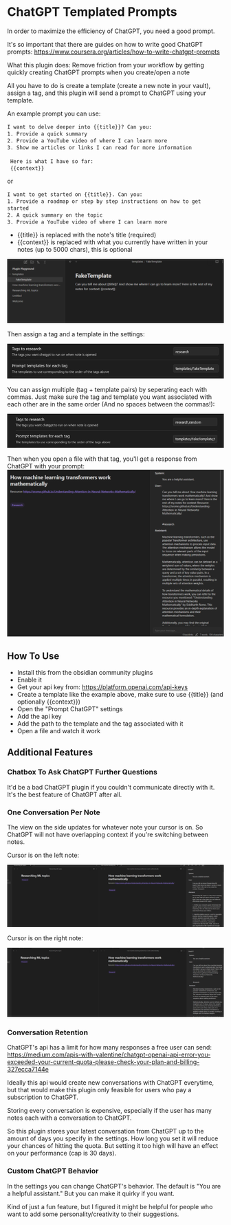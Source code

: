 # ChatGPT Templated Prompts

In order to maximize the efficiency of ChatGPT, you need a good prompt.

It's so important that there are guides on how to write good ChatGPT prompts: https://www.coursera.org/articles/how-to-write-chatgpt-prompts

What this plugin does: Remove friction from your workflow by getting quickly creating ChatGPT prompts when you create/open a note

All you have to do is create a template (create a new note in your vault), assign a tag, and this plugin will send a prompt to ChatGPT using your template.

An example prompt you can use:
~~~
I want to delve deeper into {{title}}? Can you:
1. Provide a quick summary
2. Provide a YouTube video of where I can learn more
3. Show me articles or links I can read for more information

 Here is what I have so far: 
 {{context}}
~~~

or 

~~~
I want to get started on {{title}}. Can you:
1. Provide a roadmap or step by step instructions on how to get started
2. A quick summary on the topic 
3. Provide a YouTube video of where I can learn more
~~~

- {{title}} is replaced with the note's title (required)
- {{context}} is replaced with what you currently have written in your notes (up to 5000 chars), this is optional


![TemplateExample](TemplateExample.png)


Then assign a tag and a template in the settings:

![SettingsExample](SettingsExample.png)

You can assign multiple (tag + template pairs) by seperating each with commas. Just make sure the tag and template you want associated with each other are in the same order (And no spaces between the commas!):

![MultipleTags](MultipleTags.png)

Then when you open a file with that tag, you'll get a response from ChatGPT with your prompt:
![ResponseExample](ResponseExample.png)


## How To Use

- Install this from the obsidian community plugins
- Enable it
- Get your api key from: https://platform.openai.com/api-keys
- Create a template like the example above, make sure to use {{title}} (and optionally {{context}})
- Open the "Prompt ChatGPT" settings
- Add the api key
- Add the path to the template and the tag associated with it
- Open a file and watch it work


## Additional Features

### Chatbox To Ask ChatGPT Further Questions

It'd be a bad ChatGPT plugin if you couldn't communicate directly with it. It's the best feature of ChatGPT after all.


### One Conversation Per Note

The view on the side updates for whatever note your cursor is on. So ChatGPT will not have overlapping context if you're switching between notes.

Cursor is on the left note:

![CursorLeft](CursorLeft.png)

Cursor is on the right note:

![CursorRight](CursorRight.png)

### Conversation Retention

ChatGPT's api has a limit for how many responses a free user can send: https://medium.com/apis-with-valentine/chatgpt-openai-api-error-you-exceeded-your-current-quota-please-check-your-plan-and-billing-327ecca7144e

Ideally this api would create new conversations with ChatGPT everytime, but that would make this plugin only feasible for users who pay a subscription to ChatGPT.

Storing every conversation is expensive, especially if the user has many notes each with a conversation to ChatGPT.

So this plugin stores your latest conversation from ChatGPT up to the amount of days you specify in the settings. How long you set it will reduce your chances of hitting the quota. But setting it too high will have an effect on your performance (cap is 30 days).

### Custom ChatGPT Behavior

In the settings you can change ChatGPT's behavior. The default is "You are a helpful assistant." But you can make it quirky if you want. 

Kind of just a fun feature, but I figured it might be helpful for people who want to add some personality/creativity to their suggestions.